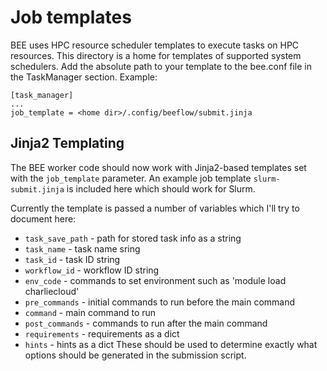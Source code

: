 # Job templates

BEE uses HPC resource scheduler templates to execute tasks on HPC resources. This directory is a home for templates of supported system schedulers. Add the absolute path to your template to the bee.conf file in the TaskManager section.
Example:
```
[task_manager]
...
job_template = <home dir>/.config/beeflow/submit.jinja
```

## Jinja2 Templating

The BEE worker code should now work with Jinja2-based templates set with the
`job_template` parameter. An example job template `slurm-submit.jinja` is included
here which should work for Slurm.

Currently the template is passed a number of variables which I'll try to
document here:
* `task_save_path` - path for stored task info as a string
* `task_name` - task name sring
* `task_id` - task ID string
* `workflow_id` - workflow ID string
* `env_code` - commands to set environment such as 'module load charliecloud'
* `pre_commands` - initial commands to run before the main command
* `command` - main command to run
* `post_commands` - commands to run after the main command
* `requirements` - requirements as a dict
* `hints` - hints as a dict
These should be used to determine exactly what options should be generated in
the submission script.

